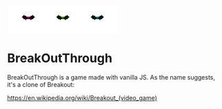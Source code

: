 ![bats](breakoutthrough-title1.png)
# BreakOutThrough
BreakOutThrough is a game made with vanilla JS. As the name suggests, it's a clone of Breakout:

https://en.wikipedia.org/wiki/Breakout_(video_game)

